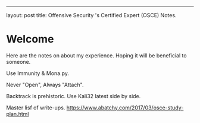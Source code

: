 ---

layout: post
title: Offensive Security 's Certified Expert (OSCE) Notes.



# Welcome

Here are the notes on about my experience. Hoping it will be beneficial to someone.

Use Immunity & Mona.py.

Never "Open", Always "Attach".

Backtrack is prehistoric. Use Kali32 latest side by side.

Master lisf of write-ups. https://www.abatchy.com/2017/03/osce-study-plan.html
